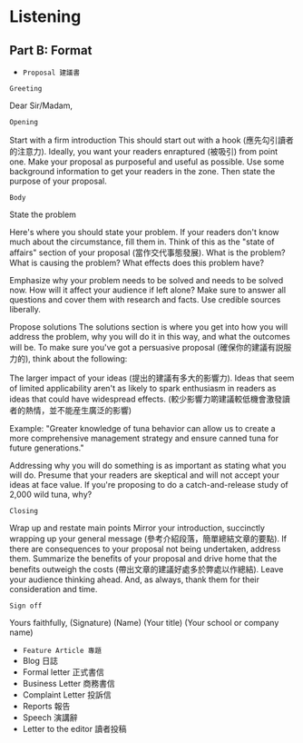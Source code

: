 # Listening
## Part B: Format
* `Proposal 建議書`

`Greeting`

Dear Sir/Madam, 

`Opening`

Start with a firm introduction
This should start out with a hook (應先勾引讀者的注意力). Ideally, you want your readers enraptured (被吸引) from point one. Make your proposal as purposeful and useful as possible. Use some background information to get your readers in the zone. Then state the purpose of your proposal.

`Body`

State the problem

Here's where you should state your problem. If your readers don't know much about the circumstance, fill them in. Think of this as the "state of affairs" section of your proposal (當作交代事態發展). What is the problem? What is causing the problem? What effects does this problem have?

Emphasize why your problem needs to be solved and needs to be solved now. How will it affect your audience if left alone? Make sure to answer all questions and cover them with research and facts. Use credible sources liberally.

Propose solutions
The solutions section is where you get into how you will address the problem, why you will do it in this way, and what the outcomes will be. To make sure you've got a persuasive proposal (確保你的建議有説服力的), think about the following:

The larger impact of your ideas (提出的建議有多大的影響力). Ideas that seem of limited applicability aren't as likely to spark enthusiasm in readers as ideas that could have widespread effects. (較少影響力啲建議較低機會激發讀者的熱情，並不能産生廣泛的影響) 

Example: "Greater knowledge of tuna behavior can allow us to create a more comprehensive management strategy and ensure canned tuna for future generations."

Addressing why you will do something is as important as stating what you will do.  Presume that your readers are skeptical and will not accept your ideas at face value. If you're proposing to do a catch-and-release study of 2,000 wild tuna, why?

`Closing`

Wrap up and restate main points
Mirror your introduction, succinctly wrapping up your general message (參考介紹段落，簡單總結文章的要點). If there are consequences to your proposal not being undertaken, address them. Summarize the benefits of your proposal and drive home that the benefits outweigh the costs (帶出文章的建議好處多於弊處以作總結). Leave your audience thinking ahead. And, as always, thank them for their consideration and time.

`Sign off`

Yours faithfully, 
(Signature)
(Name)
(Your title)
(Your school or company name)

* `Feature Article 專題`
* Blog 日誌
* Formal letter 正式書信
* Business Letter 商務書信
* Complaint Letter 投訴信
* Reports 報告
* Speech 演講辭
* Letter to the editor 讀者投稿
